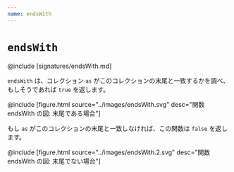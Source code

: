 ```yaml
---
name: endsWith
---
```


# `endsWith`

@include [signatures/endsWith.md]

`endsWith` は、コレクション `as` がこのコレクションの末尾と一致するかを調べ、もしそうであれば `true` を返します。

@include [figure.html source="../images/endsWith.svg" desc="関数 endsWith の図: 末尾である場合"]

もし `as` がこのコレクションの末尾と一致しなければ、この関数は `false` を返します。

@include [figure.html source="../images/endsWith.2.svg" desc="関数 endsWith の図: 末尾でない場合"]
